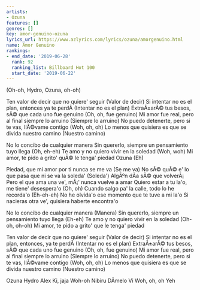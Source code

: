 ```yaml
---
artists:
- Ozuna
features: []
genres: []
key: amor-genuino-ozuna
lyrics_url: https://www.azlyrics.com/lyrics/ozuna/amorgenuino.html
name: Amor Genuino
rankings:
- end_date: '2019-06-28'
  rank: 92
  ranking_list: Billboard Hot 100
  start_date: '2019-06-22'
---
```


(Oh-oh, Hydro, Ozuna, oh-oh)

Ten valor de decir que no quiere' seguir (Valor de decir)
Si intentar no es el plan, entonces ya te perdÃ­ (Intentar no es el plan)
ExtraÃ±arÃ© tus besos, sÃ© que cada uno fue genuino (Oh, oh, fue genuino)
Mi amor fue real, pero al final siempre lo arruino (Siempre lo arruino)
No puedo detenerte, pero si te vas, llÃ©vame contigo (Woh, oh, oh)
Lo menos que quisiera es que se divida nuestro camino (Nuestro camino)

No lo concibo de cualquier manera
Sin quererlo, siempre un pensamiento tuyo llega (Oh, eh-eh)
Te amo y no quiero vivir en la soledad (Woh, woh)
Mi amor, te pido a grito' quÃ© le tenga' piedad
Ozuna (Eh)

Piedad, que mi amor por ti nunca se me va (Se me va)
No sÃ© quÃ© e' lo que pasa que ni se va la soleda' (Soleda')
AlgÃºn dÃ­a sÃ© que volverÃ¡
Pero el que ama una ve', mÃ¡' nunca vuelve a amar
Quiero estar a tu la'o, me tiene' desespera'o (Oh, oh)
Cuando salgo pa' la calle, todo lo he recorda'o (Eh-eh-eh)
No he olvida'o ese momento que te tuve a mi la'o
Si nacieras otra ve', quisiera haberte encontra'o

No lo concibo de cualquier manera (Manera)
Sin quererlo, siempre un pensamiento tuyo llega (Eh-eh)
Te amo y no quiero vivir en la soledad (Oh-oh, oh-oh)
Mi amor, te pido a grito' que le tenga' piedad

Ten valor de decir que no quiere' seguir (Valor de decir)
Si intentar no es el plan, entonces, ya te perdÃ­ (Intentar no es el plan)
ExtraÃ±arÃ© tus besos, sÃ© que cada uno fue genuino (Oh, oh, fue genuino)
Mi amor fue real, pero al final siempre lo arruino (Siempre lo arruino)
No puedo detenerte, pero si te vas, llÃ©vame contigo (Woh, oh, oh)
Lo menos que quisiera es que se divida nuestro camino (Nuestro camino)

Ozuna
Hydro
Alex Ki, jaja
Woh-oh
Nibiru
DÃ­melo Vi
Woh, oh, oh
Yeh



